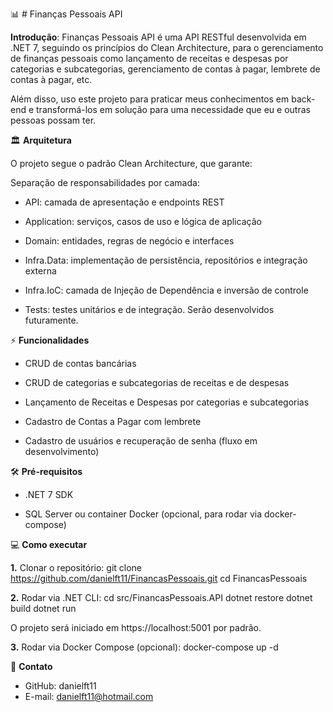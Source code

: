 ﻿📊 # Finanças Pessoais API

**Introdução**: Finanças Pessoais API é uma API RESTful desenvolvida em .NET 7, seguindo os princípios do Clean Architecture, para o gerenciamento de finanças pessoais como lançamento de receitas e despesas por categorias
e subcategorias, gerenciamento de contas à pagar, lembrete de contas à pagar, etc.

Além disso, uso este projeto para praticar meus conhecimentos em back-end e transformá-los em solução para uma necessidade que eu e outras pessoas possam ter. 

🏛 **Arquitetura**

O projeto segue o padrão Clean Architecture, que garante:

Separação de responsabilidades por camada:

- API: camada de apresentação e endpoints REST

- Application: serviços, casos de uso e lógica de aplicação

- Domain: entidades, regras de negócio e interfaces

- Infra.Data: implementação de persistência, repositórios e integração externa

- Infra.IoC: camada de Injeção de Dependência e inversão de controle

- Tests: testes unitários e de integração. Serão desenvolvidos futuramente.

⚡ **Funcionalidades**

- CRUD de contas bancárias

- CRUD de categorias e subcategorias de receitas e de despesas

- Lançamento de Receitas e Despesas por categorias e subcategorias

- Cadastro de Contas a Pagar com lembrete

- Cadastro de usuários e recuperação de senha (fluxo em desenvolvimento)

🛠 **Pré-requisitos**

- .NET 7 SDK

- SQL Server ou container Docker (opcional, para rodar via docker-compose)

💻 **Como executar**

**1.** Clonar o repositório:
   git clone https://github.com/danielft11/FinancasPessoais.git
   cd FinancasPessoais

**2.** Rodar via .NET CLI:
   cd src/FinancasPessoais.API
   dotnet restore
   dotnet build
   dotnet run

O projeto será iniciado em https://localhost:5001 por padrão.

**3.** Rodar via Docker Compose (opcional):
   docker-compose up -d

📌 **Contato**

- GitHub: danielft11
- E-mail: danielft11@hotmail.com


